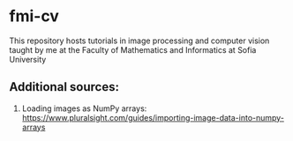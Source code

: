 # fmi-cv
This repository hosts tutorials in image processing and computer vision taught by me at the Faculty of Mathematics and Informatics at Sofia University

## Additional sources:

1. Loading images as NumPy arrays: https://www.pluralsight.com/guides/importing-image-data-into-numpy-arrays
